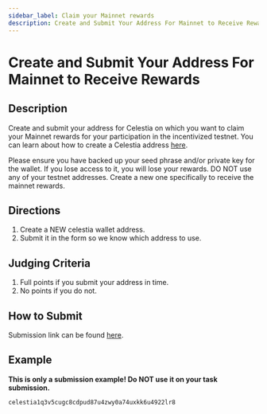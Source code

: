 ```yaml
---
sidebar_label: Claim your Mainnet rewards
description: Create and Submit Your Address For Mainnet to Receive Rewards.
---
```


# Create and Submit Your Address For Mainnet to Receive Rewards

## Description

Create and submit your address for Celestia on which you want to
claim your Mainnet rewards for your participation in the incentivized
testnet. You can learn about how to create a Celestia address [here](https://docs.celestia.org/category/create-a-celestia-wallet).

Please ensure you have backed up your seed phrase and/or
private key for the wallet. If you lose access to it, you
will lose your rewards. DO NOT use any of your testnet
addresses. Create a new one specifically to receive the mainnet rewards.

## Directions

1. Create a NEW celestia wallet address.
2. Submit it in the form so we know which address to use.

## Judging Criteria

1. Full points if you submit your address in time.
2. No points if you do not.

## How to Submit

Submission link can be found [here](https://celestia.knack.com/theblockspacerace#testnet-portal).

## Example

**This is only a submission example! Do NOT use it on your task submission.**

`celestia1q3v5cugc8cdpud87u4zwy0a74uxkk6u4922lr8`
